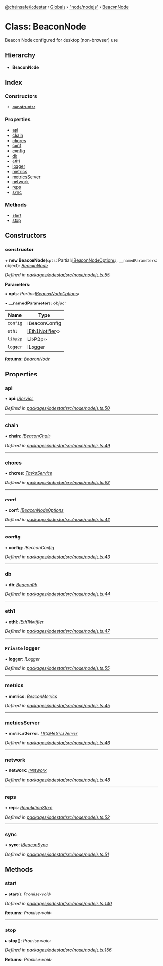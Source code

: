 [@chainsafe/lodestar](../README.md) › [Globals](../globals.md) › ["node/nodejs"](../modules/_node_nodejs_.md) › [BeaconNode](_node_nodejs_.beaconnode.md)

# Class: BeaconNode

Beacon Node configured for desktop (non-browser) use

## Hierarchy

* **BeaconNode**

## Index

### Constructors

* [constructor](_node_nodejs_.beaconnode.md#constructor)

### Properties

* [api](_node_nodejs_.beaconnode.md#api)
* [chain](_node_nodejs_.beaconnode.md#chain)
* [chores](_node_nodejs_.beaconnode.md#chores)
* [conf](_node_nodejs_.beaconnode.md#conf)
* [config](_node_nodejs_.beaconnode.md#config)
* [db](_node_nodejs_.beaconnode.md#db)
* [eth1](_node_nodejs_.beaconnode.md#eth1)
* [logger](_node_nodejs_.beaconnode.md#private-logger)
* [metrics](_node_nodejs_.beaconnode.md#metrics)
* [metricsServer](_node_nodejs_.beaconnode.md#metricsserver)
* [network](_node_nodejs_.beaconnode.md#network)
* [reps](_node_nodejs_.beaconnode.md#reps)
* [sync](_node_nodejs_.beaconnode.md#sync)

### Methods

* [start](_node_nodejs_.beaconnode.md#start)
* [stop](_node_nodejs_.beaconnode.md#stop)

## Constructors

###  constructor

\+ **new BeaconNode**(`opts`: Partial‹[IBeaconNodeOptions](../interfaces/_node_options_.ibeaconnodeoptions.md)›, `__namedParameters`: object): *[BeaconNode](_node_nodejs_.beaconnode.md)*

*Defined in [packages/lodestar/src/node/nodejs.ts:55](https://github.com/ChainSafe/lodestar/blob/16dbdb2e2/packages/lodestar/src/node/nodejs.ts#L55)*

**Parameters:**

▪ **opts**: *Partial‹[IBeaconNodeOptions](../interfaces/_node_options_.ibeaconnodeoptions.md)›*

▪ **__namedParameters**: *object*

Name | Type |
------ | ------ |
`config` | IBeaconConfig |
`eth1` | [IEth1Notifier](../interfaces/_eth1_interface_.ieth1notifier.md)‹› |
`libp2p` | LibP2p‹› |
`logger` | ILogger |

**Returns:** *[BeaconNode](_node_nodejs_.beaconnode.md)*

## Properties

###  api

• **api**: *[IService](../interfaces/_node_nodejs_.iservice.md)*

*Defined in [packages/lodestar/src/node/nodejs.ts:50](https://github.com/ChainSafe/lodestar/blob/16dbdb2e2/packages/lodestar/src/node/nodejs.ts#L50)*

___

###  chain

• **chain**: *[IBeaconChain](../interfaces/_chain_interface_.ibeaconchain.md)*

*Defined in [packages/lodestar/src/node/nodejs.ts:49](https://github.com/ChainSafe/lodestar/blob/16dbdb2e2/packages/lodestar/src/node/nodejs.ts#L49)*

___

###  chores

• **chores**: *[TasksService](_tasks_index_.tasksservice.md)*

*Defined in [packages/lodestar/src/node/nodejs.ts:53](https://github.com/ChainSafe/lodestar/blob/16dbdb2e2/packages/lodestar/src/node/nodejs.ts#L53)*

___

###  conf

• **conf**: *[IBeaconNodeOptions](../interfaces/_node_options_.ibeaconnodeoptions.md)*

*Defined in [packages/lodestar/src/node/nodejs.ts:42](https://github.com/ChainSafe/lodestar/blob/16dbdb2e2/packages/lodestar/src/node/nodejs.ts#L42)*

___

###  config

• **config**: *IBeaconConfig*

*Defined in [packages/lodestar/src/node/nodejs.ts:43](https://github.com/ChainSafe/lodestar/blob/16dbdb2e2/packages/lodestar/src/node/nodejs.ts#L43)*

___

###  db

• **db**: *[BeaconDb](_db_api_beacon_beacon_.beacondb.md)*

*Defined in [packages/lodestar/src/node/nodejs.ts:44](https://github.com/ChainSafe/lodestar/blob/16dbdb2e2/packages/lodestar/src/node/nodejs.ts#L44)*

___

###  eth1

• **eth1**: *[IEth1Notifier](../interfaces/_eth1_interface_.ieth1notifier.md)*

*Defined in [packages/lodestar/src/node/nodejs.ts:47](https://github.com/ChainSafe/lodestar/blob/16dbdb2e2/packages/lodestar/src/node/nodejs.ts#L47)*

___

### `Private` logger

• **logger**: *ILogger*

*Defined in [packages/lodestar/src/node/nodejs.ts:55](https://github.com/ChainSafe/lodestar/blob/16dbdb2e2/packages/lodestar/src/node/nodejs.ts#L55)*

___

###  metrics

• **metrics**: *[BeaconMetrics](_metrics_beacon_.beaconmetrics.md)*

*Defined in [packages/lodestar/src/node/nodejs.ts:45](https://github.com/ChainSafe/lodestar/blob/16dbdb2e2/packages/lodestar/src/node/nodejs.ts#L45)*

___

###  metricsServer

• **metricsServer**: *[HttpMetricsServer](_metrics_server_http_.httpmetricsserver.md)*

*Defined in [packages/lodestar/src/node/nodejs.ts:46](https://github.com/ChainSafe/lodestar/blob/16dbdb2e2/packages/lodestar/src/node/nodejs.ts#L46)*

___

###  network

• **network**: *[INetwork](../interfaces/_network_interface_.inetwork.md)*

*Defined in [packages/lodestar/src/node/nodejs.ts:48](https://github.com/ChainSafe/lodestar/blob/16dbdb2e2/packages/lodestar/src/node/nodejs.ts#L48)*

___

###  reps

• **reps**: *[ReputationStore](_sync_ireputation_.reputationstore.md)*

*Defined in [packages/lodestar/src/node/nodejs.ts:52](https://github.com/ChainSafe/lodestar/blob/16dbdb2e2/packages/lodestar/src/node/nodejs.ts#L52)*

___

###  sync

• **sync**: *[IBeaconSync](../interfaces/_sync_interface_.ibeaconsync.md)*

*Defined in [packages/lodestar/src/node/nodejs.ts:51](https://github.com/ChainSafe/lodestar/blob/16dbdb2e2/packages/lodestar/src/node/nodejs.ts#L51)*

## Methods

###  start

▸ **start**(): *Promise‹void›*

*Defined in [packages/lodestar/src/node/nodejs.ts:140](https://github.com/ChainSafe/lodestar/blob/16dbdb2e2/packages/lodestar/src/node/nodejs.ts#L140)*

**Returns:** *Promise‹void›*

___

###  stop

▸ **stop**(): *Promise‹void›*

*Defined in [packages/lodestar/src/node/nodejs.ts:156](https://github.com/ChainSafe/lodestar/blob/16dbdb2e2/packages/lodestar/src/node/nodejs.ts#L156)*

**Returns:** *Promise‹void›*
